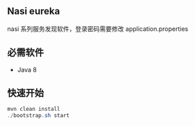 ## Nasi eureka

nasi 系列服务发现软件，登录密码需要修改 application.properties

## 必需软件

- Java 8

## 快速开始

```java
mvn clean install
./bootstrap.sh start
```

